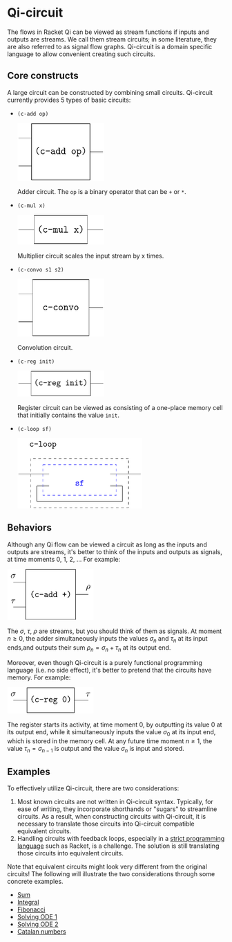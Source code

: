 



# Qi-circuit

The flows in Racket Qi can be viewed as stream functions if inputs and outputs are streams. We call them stream circuits; in some literature, they
are also referred to as signal flow graphs. Qi-circuit is a domain specific language to allow convenient creating such circuits.



## Core constructs

A large circuit can be constructed by combining small circuits. Qi-circuit currently provides 5 types of basic circuits:

- `(c-add op)` 

  <img src="image-20231218051343371.png" alt="image-20231218051343371" width="200" />

  Adder circuit. The `op` is a binary operator that can be `+` or `*`.

- `(c-mul x)` 

  <img src="image-20231218051622354.png" alt="image-20231218051622354" width="200" />

  Multiplier circuit scales the input stream by x times.

- `(c-convo s1 s2)` 

  <img src="image-20231218051729154.png" alt="image-20231218051729154" width="200" />

  Convolution circuit.

- `(c-reg init)` 

  <img src="image-20231218092559434.png" alt="image-20231218092559434" width="200" />

  Register circuit can be viewed as consisting of a one-place memory cell that initially contains the value `init`.

- `(c-loop sf)` 

  <img src="image-20231218053014367.png" alt="image-20231218053014367" width="288" />

  

## Behaviors

Although any Qi flow can be viewed a circuit as long as the inputs and outputs are streams, it's better to think of the inputs and outputs as signals, at time moments 0, 1, 2, ... For example:

<img src="image-20231218035840532.png" alt="image-20231218035840532" width="200" />

The  $\sigma$, $\tau$, $\rho$ are streams, but you should think of them as signals. At moment $n \geq 0$, the adder simultaneously inputs the values $\sigma_n$ and $\tau_n$ at its input ends,and outputs their sum $\rho_n = \sigma_n + \tau_n$ at its output end.

Moreover, even though Qi-circuit is a purely functional programming language (i.e. no side effect), it's better to pretend that the circuits have memory. For example:

<img src="image-20231218034832408.png" alt="image-20231218034832408" width="200" />

The register starts its activity, at time moment 0, by outputting its value 0 at its output end, while it simultaneously inputs the value $\sigma_0$ at its input end, which is stored in the memory cell. At any future time moment $n \geq 1$, the value $\tau_n=\sigma_{n-1}$ is output and the value $\sigma_{n}$ is input and stored.



## Examples

To effectively utilize Qi-circuit, there are two considerations:

1. Most known circuits are not written in Qi-circuit syntax. Typically, for ease of writing, they incorporate shorthands or "sugars" to streamline circuits. As a result, when constructing circuits with Qi-circuit, it is necessary to translate those circuits into Qi-circuit compatible equivalent circuits.
2. Handling circuits with feedback loops, especially in a [strict programming language](https://en.wikipedia.org/wiki/Strict_programming_language) such as Racket, is a challenge. The solution is still translating those circuits into equivalent circuits.

Note that equivalent circuits might look very different from the original circuits! The following will illustrate the two considerations through some concrete examples.

- [Sum](qi-circuit-examples/sum.md)
- [Integral](qi-circuit-examples/integral.md)
- [Fibonacci](qi-circuit-examples/fibonacci.md)
- [Solving ODE 1](qi-circuit-examples/ode-1st.md)
- [Solving ODE 2](qi-circuit-examples/ode-2nd.md)
- [Catalan numbers](qi-circuit-examples/catalan.md)



